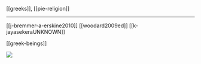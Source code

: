 [[greeks]], [[pie-religion]]

---

[[j-bremmer-a-erskine2010]]
[[woodard2009ed]]
[[k-jayasekeraUNKNOWN]]

[[greek-beings]]

![](a/298363.png)